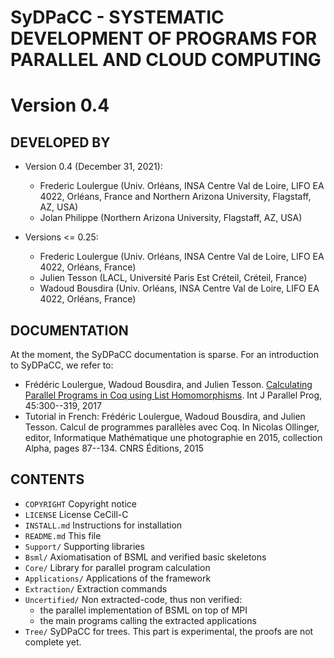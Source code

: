 # SyDPaCC - SYSTEMATIC DEVELOPMENT OF PROGRAMS FOR PARALLEL AND CLOUD COMPUTING
# Version 0.4

## DEVELOPED BY

- Version 0.4 (December 31, 2021):
  - Frederic Loulergue (Univ. Orléans, INSA Centre Val de Loire, LIFO EA 4022, Orléans, France and Northern Arizona University, Flagstaff, AZ, USA)
  - Jolan Philippe (Northern Arizona University, Flagstaff, AZ, USA)
  
- Versions <= 0.25:
  - Frederic Loulergue (Univ. Orléans, INSA Centre Val de Loire, LIFO EA 4022, Orléans, France)
  - Julien Tesson (LACL, Université Paris Est Créteil, Créteil,  France)
  - Wadoud Bousdira (Univ. Orléans, INSA Centre Val de Loire, LIFO EA 4022, Orléans, France)

## DOCUMENTATION

At the moment, the SyDPaCC documentation is sparse. For an introduction to SyDPaCC, we refer to:

- Frédéric Loulergue, Wadoud Bousdira, and Julien Tesson. [Calculating Parallel Programs in Coq using List Homomorphisms](http://dx.doi.org/10.1007/s10766-016-0415-8). Int J Parallel Prog, 45:300--319, 2017
- Tutorial in French: Frédéric Loulergue, Wadoud Bousdira, and Julien Tesson. Calcul de programmes parallèles avec Coq. In Nicolas Ollinger, editor, Informatique Mathématique une photographie en 2015, collection Alpha, pages 87--134. CNRS Éditions, 2015

## CONTENTS
        
- ``COPYRIGHT``                    Copyright notice
- ``LICENSE``                      License CeCill-C
- ``INSTALL.md``                   Instructions for installation
- ``README.md``                    This file
- ``Support/``	   Supporting libraries
- ``Bsml/``		   Axiomatisation of BSML and verified basic skeletons
- ``Core/``          Library for parallel program calculation
- ``Applications/``  Applications of the framework
- ``Extraction/``    Extraction commands
- ``Uncertified/``   Non extracted-code, thus non verified:
  - the parallel implementation of BSML on top of MPI
  - the main programs calling the extracted applications
- ``Tree/``		   SyDPaCC for trees. This part is experimental, the proofs are not complete yet. 

